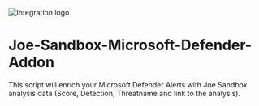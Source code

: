 ![Integration logo](img/integrations.png)

# Joe-Sandbox-Microsoft-Defender-Addon
This script will enrich your Microsoft Defender Alerts with Joe Sandbox analysis data (Score, Detection, Threatname and link to the analysis).
